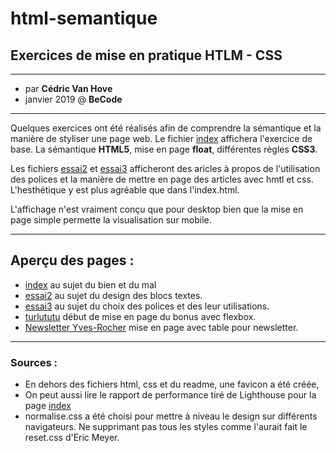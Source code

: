 # html-semantique
## Exercices de mise en pratique HTLM - CSS

------

- par __Cédric Van Hove__
- janvier 2019 @ __BeCode__

------

Quelques exercices ont été réalisés afin de comprendre la sémantique et la manière de styliser une page web.
Le fichier [index](https://cevaho.github.io/html-semantique/) affichera l'exercice de base. La sémantique __HTML5__, mise en page __float__, différentes règles __CSS3__.


Les fichiers [essai2](https://cevaho.github.io/html-semantique/essai2.html) et [essai3](https://cevaho.github.io/html-semantique/essai3.html) afficheront des aricles à propos de l'utilisation des polices et la manière de mettre en page des articles avec hmtl et css. L'hesthétique y est plus agréable que dans l'index.html.

L'affichage n'est vraiment conçu que pour desktop bien que la mise en page simple permette la visualisation sur mobile.

------

## Aperçu des pages :

- [index](https://cevaho.github.io/html-semantique/) au sujet du bien et du mal
- [essai2](https://cevaho.github.io/html-semantique/essai2.html) au sujet du design des blocs textes.
- [essai3](https://cevaho.github.io/html-semantique/essai3.html) au sujet du choix des polices et des leur utilisations.
- [turlututu](https://cevaho.github.io/html-semantique/turlututu.html) début de mise en page du bonus avec flexbox.
- [Newsletter Yves-Rocher](https://cevaho.github.io/html-semantique/newsletter.html) mise en page avec table pour newsletter.

------

### Sources :

- En dehors des fichiers html, css et du readme, une favicon a été créée,
- On peut aussi lire le rapport de performance tiré de Lighthouse pour la page [index](https://cevaho.github.io/html-semantique/)
- normalise.css a été choisi pour mettre à niveau le design sur différents navigateurs. Ne supprimant pas tous les styles comme l'aurait fait le reset.css d'Eric Meyer.
